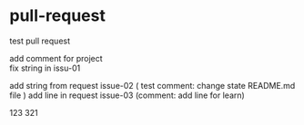 # pull-request

test pull request

add comment for project  
fix string in issu-01


add string from request issue-02 ( test comment: change state README.md file )
add line in request issue-03 (comment: add line for learn)

123
321

